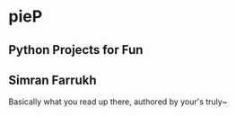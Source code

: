 # pieP

## Python Projects for Fun
## Simran Farrukh
Basically what you read up there, authored by your's truly~

